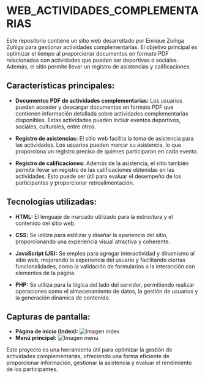 # WEB_ACTIVIDADES_COMPLEMENTARIAS

Este repositorio contiene un sitio web desarrollado por Enrique Zuñiga Zuñiga para gestionar actividades complementarias. El objetivo principal es optimizar el tiempo al proporcionar documentos en formato PDF relacionados con actividades que pueden ser deportivas o sociales. Además, el sitio permite llevar un registro de asistencias y calificaciones.

## Características principales:

- **Documentos PDF de actividades complementarias:** Los usuarios pueden acceder y descargar documentos en formato PDF que contienen información detallada sobre actividades complementarias disponibles. Estas actividades pueden incluir eventos deportivos, sociales, culturales, entre otros.

- **Registro de asistencias:** El sitio web facilita la toma de asistencia para las actividades. Los usuarios pueden marcar su asistencia, lo que proporciona un registro preciso de quiénes participaron en cada evento.

- **Registro de calificaciones:** Además de la asistencia, el sitio también permite llevar un registro de las calificaciones obtenidas en las actividades. Esto puede ser útil para evaluar el desempeño de los participantes y proporcionar retroalimentación.

## Tecnologías utilizadas:

- **HTML:** El lenguaje de marcado utilizado para la estructura y el contenido del sitio web.

- **CSS:** Se utiliza para estilizar y diseñar la apariencia del sitio, proporcionando una experiencia visual atractiva y coherente.

- **JavaScript (JS):** Se emplea para agregar interactividad y dinamismo al sitio web, mejorando la experiencia del usuario y facilitando ciertas funcionalidades, como la validación de formularios o la interacción con elementos de la página.

- **PHP:** Se utiliza para la lógica del lado del servidor, permitiendo realizar operaciones como el almacenamiento de datos, la gestión de usuarios y la generación dinámica de contenido.

## Capturas de pantalla:

- **Página de inicio (Index):** ![Imagen index](https://drive.google.com/uc?id=1kRLr6_rnQ_ixhaiSkPrr1jEhdH9zU665)
- **Menú principal:** ![Imagen menu](https://drive.google.com/uc?id=1Nl6939gaFKkQXqvIXk8KwyerWe1X81gN)

Este proyecto es una herramienta útil para optimizar la gestión de actividades complementarias, ofreciendo una forma eficiente de proporcionar información, gestionar la asistencia y evaluar el rendimiento de los participantes.
